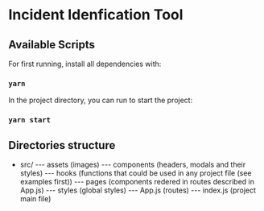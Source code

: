 # Incident Idenfication Tool
## Available Scripts

For first running, install all dependencies with:

### `yarn`

In the project directory, you can run to start the project:
### `yarn start`

## Directories structure

- src/
    --- assets (images)
    --- components (headers, modals and their styles)
    --- hooks (functions that could be used in any project file (see examples first))
    --- pages (components redered in routes described in App.js)
    --- styles (global styles)
    --- App.js (routes)
    --- index.js (project main file)